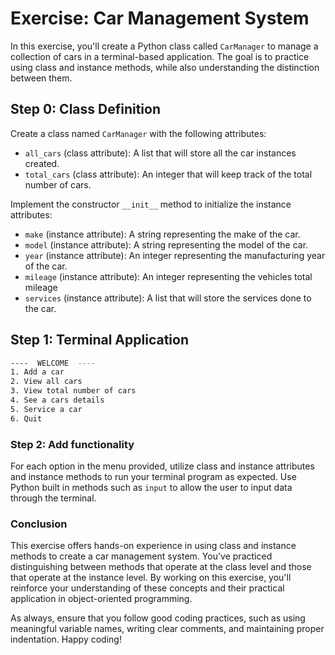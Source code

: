 # Exercise: Car Management System

In this exercise, you'll create a Python class called `CarManager` to manage a collection of cars in a terminal-based application. The goal is to practice using class and instance methods, while also understanding the distinction between them.

## Step 0: Class Definition

Create a class named `CarManager` with the following attributes:

- `all_cars` (class attribute): A list that will store all the car instances created.
- `total_cars` (class attribute): An integer that will keep track of the total number of cars.

Implement the constructor `__init__` method to initialize the instance attributes:

- `make` (instance attribute): A string representing the make of the car.
- `model` (instance attribute): A string representing the model of the car.
- `year` (instance attribute): An integer representing the manufacturing year of the car.
- `mileage` (instance attribute): An integer representing the vehicles total mileage
- `services` (instance attribute): A list that will store the services done to the car.

## Step 1: Terminal Application

```bash
----  WELCOME  ----
1. Add a car
2. View all cars
3. View total number of cars
4. See a cars details
5. Service a car
6. Quit
```

### Step 2: Add functionality

For each option in the menu provided, utilize class and instance attributes and instance methods to run your terminal program as expected. Use Python built in methods such as `input` to allow the user to input data through the terminal.

### Conclusion

This exercise offers hands-on experience in using class and instance methods to create a car management system. You've practiced distinguishing between methods that operate at the class level and those that operate at the instance level. By working on this exercise, you'll reinforce your understanding of these concepts and their practical application in object-oriented programming.

As always, ensure that you follow good coding practices, such as using meaningful variable names, writing clear comments, and maintaining proper indentation. Happy coding!
